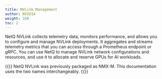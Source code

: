 ```yaml
---
title: NVLink Management
author: NVIDIA
weight: 350
toc: 2
---
```


NetQ NVLink collects telemetry data, monitors performance, and allows you to configure and manage NVLink deployments. It aggregates and streams telemetry metrics that you can access through a Prometheus endpoint or gRPC. You can use NetQ to manage NVLink network configurations and resources, and use it to allocate and reserve GPUs for AI workloads.

{{<notice tip>}}
NetQ NVLink was previously packaged as NMX-M. This documentation uses the two names interchangeably. 
{{</notice>}}


<!--insert TOC with links
 - Install NetQ for NVLink
 -->